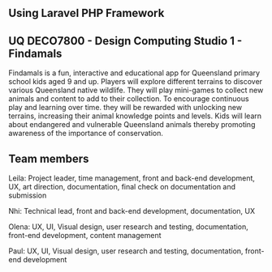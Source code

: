 ## Using Laravel PHP Framework

## UQ DECO7800 - Design Computing Studio 1 - Findamals

Findamals is a fun, interactive and educational app for Queensland primary school kids aged 9 and up. Players will explore different terrains to discover various Queensland native wildlife. They will play mini-games to collect new animals and content to add to their collection. To encourage continuous play and learning over time. they will be rewarded with unlocking new terrains, increasing their animal knowledge points and levels. Kids will learn about endangered and vulnerable Queensland animals thereby promoting awareness of the importance of conservation.

## Team members

Leila: 
Project leader, time management, front and back-end development, UX, art direction, documentation, final check on documentation and submission

Nhi:
Technical lead, front and back-end development, documentation, UX

Olena:
UX, UI, Visual design, user research and testing, documentation, front-end development, content management

Paul:
UX, UI, Visual design, user research and testing, documentation, front-end development

